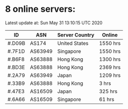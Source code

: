 # 8 online servers:

Latest update at: Sun May 31 13:10:15 UTC 2020

| ID | ASN | Server Country | Online |
| -- | --- | -------------- | ------ |
| #.D09B | AS174 | United States | 1550 hrs |
| #.7F1D | AS63949 | Singapore | 1550 hrs |
| #.B6F8 | AS63888 | Hong Kong | 1300 hrs |
| #.BD3E | AS63888 | Hong Kong | 2369 hrs |
| #.2A79 | AS63949 | Japan | 1209 hrs |
| #.33B9 | AS63888 | Hong Kong | 3 hrs |
| #.47E3 | AS16509 | Japan | 325 hrs |
| #.6A66 | AS16509 | Singapore | 61 hrs |

